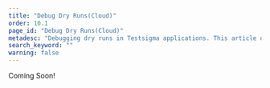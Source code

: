 ```yaml
---
title: "Debug Dry Runs(Cloud)"
order: 10.1
page_id: "Debug Dry Runs(Cloud)"
metadesc: "Debugging dry runs in Testsigma applications. This article discusses in detail step-by-step guide to debug dry runs in Testsigma."
search_keyword: ""
warning: false
---
```


Coming Soon!


